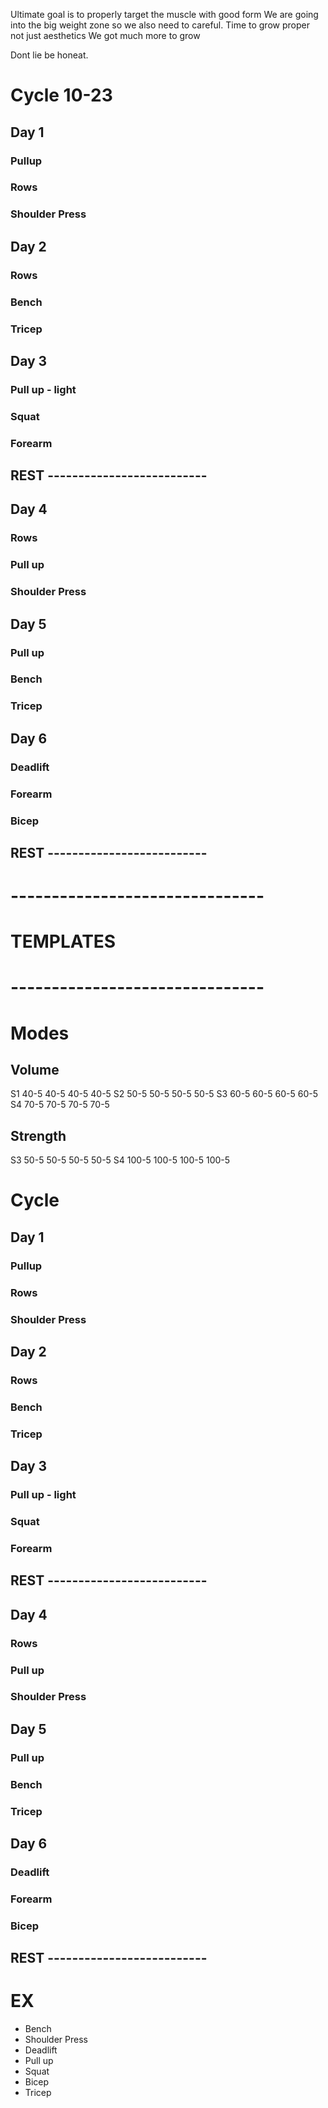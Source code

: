 Ultimate goal is to properly target the muscle with good form
We are going into the big weight zone so we also need to careful.
Time to grow proper not just aesthetics
We got much more to grow

Dont lie be honeat.



# Cycle 10-23
## Day 1
### Pullup
### Rows
### Shoulder Press

## Day 2
### Rows
### Bench
### Tricep

## Day 3
### Pull up - light
### Squat
### Forearm

## REST --------------------------

## Day 4
### Rows
### Pull up
### Shoulder Press

## Day 5
### Pull up
### Bench
### Tricep

## Day 6
### Deadlift
### Forearm
### Bicep

## REST --------------------------



























# -------------------------------
# TEMPLATES
# -------------------------------


# Modes
## Volume
S1 40-5 40-5 40-5 40-5
S2 50-5 50-5 50-5 50-5
S3 60-5 60-5 60-5 60-5
S4 70-5 70-5 70-5 70-5
## Strength
S3 50-5 50-5 50-5 50-5
S4 100-5 100-5 100-5 100-5

# Cycle

## Day 1
### Pullup
### Rows
### Shoulder Press

## Day 2
### Rows
### Bench
### Tricep

## Day 3
### Pull up - light
### Squat
### Forearm

## REST --------------------------

## Day 4
### Rows
### Pull up
### Shoulder Press

## Day 5
### Pull up
### Bench
### Tricep

## Day 6
### Deadlift
### Forearm
### Bicep

## REST --------------------------


# EX
* Bench
* Shoulder Press
* Deadlift
* Pull up
* Squat
* Bicep
* Tricep


